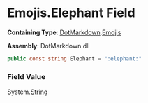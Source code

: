# Emojis\.Elephant Field

**Containing Type**: [DotMarkdown](../../README.md)\.[Emojis](../README.md)

**Assembly**: DotMarkdown\.dll

```csharp
public const string Elephant = ":elephant:"
```

### Field Value

System\.[String](https://docs.microsoft.com/en-us/dotnet/api/system.string)